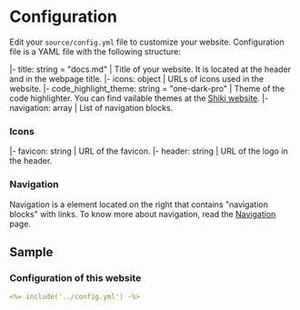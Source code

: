 
# Configuration

Edit your `source/config.yml` file to customize your website. Configuration file is a YAML file with the following structure:

<!-- DOCS.MD: PARAMETERS -->
|- title: string = "docs.md"
|  Title of your website. It is located at the header and in the webpage title.
|- icons: object
|  URLs of icons used in the website.
|- code_highlight_theme: string = "one-dark-pro"
|  Theme of the code highlighter. You can find vailable themes at the [Shiki website](https://shiki.style/).
|- navigation: array
|  List of navigation blocks.

### Icons

<!-- DOCS.MD: PARAMETERS -->
|- favicon: string
|  URL of the favicon.
|- header: string
|  URL of the logo in the header.

### Navigation

Navigation is a element located on the right that contains "navigation blocks" with links. To know more about navigation, read the [Navigation](./navigation.md) page.

## <!-- DOCS.MD: SAMPLE --> Sample

### Configuration of this website

```yaml
<%= include('../config.yml') -%>
```
